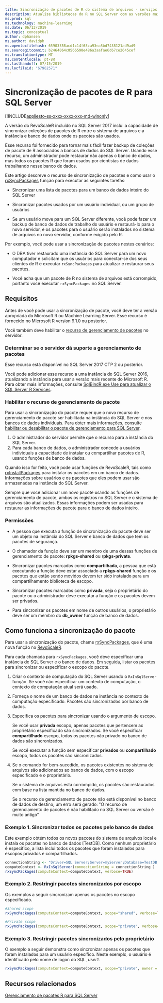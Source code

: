 ```yaml
---
title: Sincronização de pacotes de R do sistema de arquivos - serviços do SQL Server Machine Learning
description: Atualize bibliotecas do R no SQL Server com as versões mais recentes instaladas no sistema de arquivos.
ms.prod: sql
ms.technology: machine-learning
ms.date: 06/13/2019
ms.topic: conceptual
author: dphansen
ms.author: davidph
ms.openlocfilehash: 65903358acd1c14f63ca93ea8bd7438121ad9ad9
ms.sourcegitcommit: b2464064c0566590e486a3aafae6d67ce2645cef
ms.translationtype: MT
ms.contentlocale: pt-BR
ms.lasthandoff: 07/15/2019
ms.locfileid: "67962571"
---
```

# <a name="r-package-synchronization-for-sql-server"></a>Sincronização de pacotes de R para SQL Server
[!INCLUDE[appliesto-ss-xxxx-xxxx-xxx-md-winonly](../../includes/appliesto-ss-xxxx-xxxx-xxx-md-winonly.md)]

A versão do RevoScaleR incluído no SQL Server 2017 inclui a capacidade de sincronizar coleções de pacotes de R entre o sistema de arquivos e a instância e banco de dados onde os pacotes são usados.

Esse recurso foi fornecido para tornar mais fácil fazer backup de coleções de pacote de R associados a bancos de dados do SQL Server. Usando esse recurso, um administrador pode restaurar não apenas o banco de dados, mas todos os pacotes R que foram usados por cientistas de dados trabalhando nesse banco de dados.

Este artigo descreve o recurso de sincronização de pacotes e como usar o [rxSyncPackages](https://docs.microsoft.com/machine-learning-server/r-reference/revoscaler/rxsyncpackages) função para executar as seguintes tarefas:

+ Sincronizar uma lista de pacotes para um banco de dados inteiro do SQL Server

+ Sincronizar pacotes usados por um usuário individual, ou um grupo de usuários

+ Se um usuário move para um SQL Server diferente, você pode fazer um backup de banco de dados de trabalho do usuário e restaurá-lo para o novo servidor, e os pacotes para o usuário serão instalados no sistema de arquivos no novo servidor, conforme exigido pelo R.

Por exemplo, você pode usar a sincronização de pacotes nestes cenários:

+ O DBA tiver restaurado uma instância do SQL Server para um novo computador e solicitam que os usuários para conectar-se dos seus clientes de R e executar `rxSyncPackages` para atualizar e restaurar seus pacotes.

+ Você acha que um pacote de R no sistema de arquivos está corrompido, portanto você executar `rxSyncPackages` no SQL Server.

## <a name="requirements"></a>Requisitos

Antes de você pode usar a sincronização de pacote, você deve ter a versão apropriada do Microsoft R ou Machine Learning Server. Esse recurso é fornecido no Microsoft R version 9.1.0 ou posterior. 

Você também deve habilitar o [recurso de gerenciamento de pacotes](r-package-how-to-enable-or-disable.md) no servidor.

### <a name="determine-whether-your-server-supports-package-management"></a>Determinar se o servidor dá suporte a gerenciamento de pacotes

Esse recurso está disponível no SQL Server 2017 CTP 2 ou posterior.

Você pode adicionar esse recurso a uma instância do SQL Server 2016, atualizando a instância para usar a versão mais recente do Microsoft R. Para obter mais informações, consulte [SqlBindR.exe Use para atualizar o SQL Server R Services](../install/upgrade-r-and-python.md).

### <a name="enable-the-package-management-feature"></a>Habilitar o recurso de gerenciamento de pacote

Para usar a sincronização do pacote requer que o novo recurso de gerenciamento de pacote ser habilitada na instância do SQL Server e nos bancos de dados individuais. Para obter mais informações, consulte [habilitar ou desabilitar o pacote de gerenciamento para SQL Server](r-package-how-to-enable-or-disable.md).

1. O administrador do servidor permite que o recurso para a instância do SQL Server.
2. Para cada banco de dados, o administrador concede a usuários individuais a capacidade de instalar ou compartilhar pacotes de R, usando funções de banco de dados.

Quando isso for feito, você pode usar funções de RevoScaleR, tais como [rxInstallPackages](https://docs.microsoft.com/machine-learning-server/r-reference/revoscaler/rxinstallpackages) para instalar os pacotes em um banco de dados.  Informações sobre usuários e os pacotes que eles podem usar são armazenadas na instância do SQL Server. 

Sempre que você adicionar um novo pacote usando as funções de gerenciamento de pacote, ambos os registros no SQL Server e o sistema de arquivos são atualizados. Essas informações podem ser usadas para restaurar as informações de pacote para o banco de dados inteiro.

### <a name="permissions"></a>Permissões

+ A pessoa que executa a função de sincronização do pacote deve ser um objeto na instância do SQL Server e banco de dados que tem os pacotes de segurança.

+ O chamador da função deve ser um membro de uma dessas funções de gerenciamento de pacote: **rpkgs-shared** ou **rpkgs-private**.

+ Sincronizar pacotes marcados como **compartilhada**, a pessoa que está executando a função deve estar associado a **rpkgs-shared** função e os pacotes que estão sendo movidos devem ter sido instalado para um compartilhamento biblioteca de escopo.

+ Sincronizar pacotes marcados como **privada**, seja o proprietário do pacote ou o administrador deve executar a função e os pacotes devem ser privados.

+ Para sincronizar os pacotes em nome de outros usuários, o proprietário deve ser um membro do **db_owner** função de banco de dados.

## <a name="how-package-synchronization-works"></a>Como funciona a sincronização do pacote

Para usar a sincronização do pacote, chame [rxSyncPackages](https://docs.microsoft.com/r-server/r-reference/revoscaler/rxsyncpackages), que é uma nova função no [RevoScaleR](https://docs.microsoft.com/machine-learning-server/r-reference/revoscaler/revoscaler). 

Para cada chamada para `rxSyncPackages`, você deve especificar uma instância do SQL Server e o banco de dados. Em seguida, listar os pacotes para sincronizar ou especificar o escopo do pacote.

1. Criar o contexto de computação do SQL Server usando o `RxInSqlServer` função. Se você não especificar um contexto de computação, o contexto de computação atual será usado.

2. Forneça o nome de um banco de dados na instância no contexto de computação especificado. Pacotes são sincronizados por banco de dados.

3. Especifica os pacotes para sincronizar usando o argumento de escopo.

    Se você usar **privada** escopo, apenas pacotes que pertencem ao proprietário especificado são sincronizados. Se você especificar **compartilhado** escopo, todos os pacotes não privado no banco de dados são sincronizados. 
    
    Se você executar a função sem especificar **privados** ou **compartilhado** escopo, todos os pacotes são sincronizados.

4. Se o comando for bem-sucedido, os pacotes existentes no sistema de arquivos são adicionados ao banco de dados, com o escopo especificado e o proprietário.

    Se o sistema de arquivos está corrompido, os pacotes são restaurados com base na lista mantida no banco de dados.

    Se o recurso de gerenciamento de pacote não está disponível no banco de dados de destino, um erro será gerado: "O recurso de gerenciamento de pacotes é não habilitado no SQL Server ou versão é muito antigo"

### <a name="example-1-synchronize-all-package-by-database"></a>Exemplo 1. Sincronizar todos os pacotes pelo banco de dados

Este exemplo obtém todos os novos pacotes do sistema de arquivos local e instala os pacotes no banco de dados [TestDB]. Como nenhum proprietário é específico, a lista inclui todos os pacotes que foram instalados para escopos privados e compartilhados.

```R
connectionString <- "Driver=SQL Server;Server=myServer;Database=TestDB;Trusted_Connection=True;"
computeContext <- RxInSqlServer(connectionString = connectionString )
rxSyncPackages(computeContext=computeContext, verbose=TRUE)
```

### <a name="example-2-restrict-synchronized-packages-by-scope"></a>Exemplo 2. Restringir pacotes sincronizados por escopo

Os exemplos a seguir sincronizam apenas os pacotes no escopo especificado.

```R
#Shared scope
rxSyncPackages(computeContext=computeContext, scope="shared", verbose=TRUE)

#Private scope
rxSyncPackages(computeContext=computeContext, scope="private", verbose=TRUE)
```

### <a name="example-3-restrict-synchronized-packages-by-owner"></a>Exemplo 3. Restringir pacotes sincronizados pelo proprietário

O exemplo a seguir demonstra como sincronizar apenas os pacotes que foram instalados para um usuário específico. Neste exemplo, o usuário é identificado pelo nome de logon do SQL, *user1*.

```R
rxSyncPackages(computeContext=computeContext, scope="private", owner = "user1", verbose=TRUE))
```

## <a name="related-resources"></a>Recursos relacionados

[Gerenciamento de pacotes R para SQL Server](install-additional-r-packages-on-sql-server.md)
